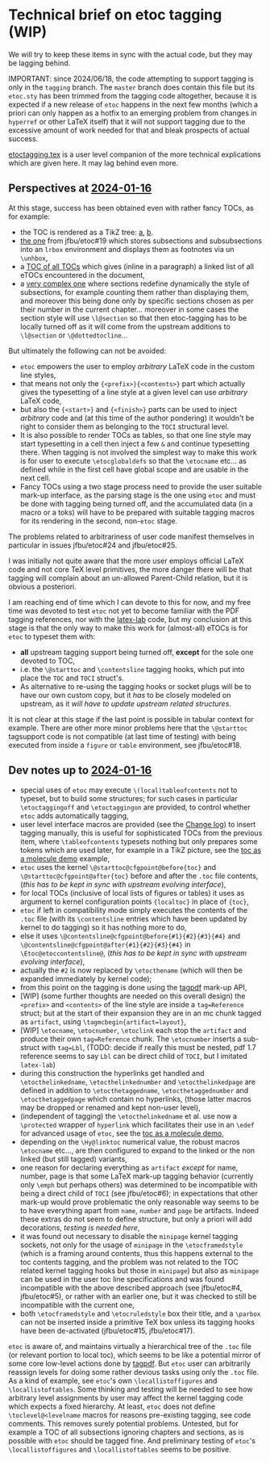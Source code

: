 # Technical brief on etoc tagging (WIP)

We will try to keep these items in sync with the actual code, but they may be lagging behind.

IMPORTANT: since 2024/06/18, the code attempting to support tagging is only in the `tagging` branch.  The `master` branch does contain this file but its `etoc.sty` has been trimmed from the tagging code altogether, because it is expected if a new release of `etoc` happens in the next few months (which a priori can only happen as a hotfix to an emerging problem from changes in `hyperref` or other LaTeX itself) that it will not support tagging due to the excessive amount of work needed for that and bleak prospects of actual success.

[etoctagging.tex](/etoctagging.tex) is a user level companion of the more technical explications which are given here.  It may lag behind even more.

## Perspectives at [2024-01-16]

At this stage, success has been obtained even with rather fancy TOCs, as for example:
- the TOC is rendered as a TikZ tree: [a](https://github.com/jfbu/etoc/blob/7bbd267821b00d5f5e88b06e64dde2c11a363ebf/test_issues/test_tagging_toc_as_molecule.tex), [b](https://github.com/jfbu/etoc/blob/7bbd267821b00d5f5e88b06e64dde2c11a363ebf/test_issues/test_tagging_toc_as_molecule_b.tex).
- [the one](https://github.com/jfbu/etoc/blob/badf89455e7e04061e9cdbba71a480a118f765a5/test_snippets/etocsnippet-12.txt) from jfbu/etoc#19 which stores subsections and subsubsections into an `lrbox` environment and displays them as footnotes via un `\unhbox`,
- a [TOC of all TOCs](https://github.com/jfbu/etoc/blob/6dfe94e6423a7fbe8728231415edc616554b7fdb/test_snippets/etocsnippet-14.txt) which gives (inline in a paragraph) a linked list of all eTOCs encountered in the document,
- a [very complex one](https://github.com/jfbu/etoc/blob/624241c90090c44facaa14f28aadf32c7afddfa0/test_snippets/etocsnippet-25.txt) where sections redefine dynamically the style of subsections, for example counting them rather than displaying them, and moreover this being done only by specific sections chosen as per their number in the current chapter... moreover in some cases the section style will use `\l@section` so that then etoc-tagging has to be locally turned off as it will come from the upstream additions to `\l@section` or `\@dottedtocline`...

But ultimately the following can not be avoided:
- `etoc` empowers the user to employ *arbitrary* LaTeX code in the custom line styles,
- that means not only the `{<prefix>}{<contents>}` part which actually gives the typesetting of a line style at a given level can use *arbitrary* LaTeX code,
- but also the `{<start>}` and `{<finish>}` parts can be used to inject *arbitrary* code and (at this time of the author pondering) it wouldn't be right to consider them as belonging to the `TOCI` structural level.
- It is also possible to render TOCs as tables, so that one line style may start typesetting in a cell then inject a few `&` and continue typesetting there.  When tagging is not involved the simplest way to make this work is for user to execute `\etocglobaldefs` so that the `\etocname` etc... as defined while in the first cell have global scope and are usable in the next cell.
- Fancy TOCs using a two stage process need to provide the user suitable mark-up interface, as the parsing stage is the one using `etoc` and must be done with tagging being turned off, and the accumulated data (in a macro or a toks) will have to be prepared with suitable tagging macros for its rendering in the second, non-`etoc` stage.


The problems related to arbitrariness of user code  manifest themselves in particular in issues jfbu/etoc#24 and jfbu/etoc#25.

I was initially not quite aware that the more user employs official LaTeX code and not core TeX level primitives, the more danger there will be that tagging will complain about an un-allowed Parent-Child relation, but it is obvious a posteriori.

I am reaching end of time which I can devote to this for now, and my free time was devoted to test `etoc` not yet to become familiar with the PDF tagging references, nor with the [latex-lab](latex3/latex2) code, but my conclusion at this stage is that the only way to make this work for (almost-all) eTOCs is for `etoc` to typeset them with:
- **all** upstream tagging support being turned off, **except** for the sole one devoted to TOC,
- i.e. the `\@starttoc` and `\contentsline` tagging hooks, which put into place the `TOC` and `TOCI` struct's.
- As alternative to re-using the tagging hooks or socket plugs will be  to have our own custom copy, but it *has* to be closely modeled on upstream, as it *will have to update upstream related structures*.

It is not clear at this stage if the last point is possible in tabular context for example.  There are other more minor problems here that the `\@starttoc` tagsupport code is not compatible (at last time of testing) with being executed from inside a `figure` or `table` environment, see jfbu/etoc#18.

## Dev notes up to [2024-01-16]

- special uses of `etoc` may execute `\(local)tableofcontents` not to typeset, but to build some structures; for such cases in particular `\etoctaggingoff` and `\etoctaggingon` are provided, to control whether `etoc` adds automatically tagging,
- user level interface macros are provided (see the [Change log](/ChangeLog.md)) to insert tagging manually, this is useful for sophisticated TOCs from the previous item, where `\tableofcontents` typesets nothing but only prepares some tokens which are used later, for example in a TikZ picture, see the [toc as a molecule demo](/test_issues/test_tagging_toc_as_molecule.tex) example,
- `etoc` uses the kernel `\@starttoc@cfgpoint@before{toc}` and `\@starttoc@cfgpoint@after{toc}` before and after the `.toc` file contents, (*this has to be kept in sync with upstream evolving interface*),
- for local TOCs (inclusive of local lists of figures or tables) it uses as argument to kernel configuration points `{localtoc}` in place of `{toc}`,
- `etoc` if left in compatibility mode simply executes the contents of the `.toc` file (with its `\contentsline` entries which have been updated by kernel to do tagging) so it has nothing more to do,
- else it uses `\@contentsline@cfgpoint@before{#1}{#2}{#3}{#4}` and `\@contentsline@cfgpoint@after{#1}{#2}{#3}{#4}` in `\Etoc@etoccontentsline@`, (*this has to be kept in sync with upstream evolving interface*),
- actually the `#2` is now replaced by `\etocthename` (which will then be expanded immediately by kernel code);
- from this point on the tagging is done using the [tagpdf](https://github.com/latex3/tagpdf) mark-up API,
- [WIP] (some further thoughts are needed on this overall design) the `<prefix>` and `<contents>` of the line style are inside a `tag=Reference` struct; but at the start of their expansion they are in an mc chunk tagged as `artifact`, using `\tagmcbegin{artifact=layout}`,
- [WIP] `\etocname`, `\etocnumber`, `\etoclink` each stop the `artifact` and produce their own `tag=Reference` chunk.  The `\etocnumber` inserts a sub-struct with `tag=Lbl`, (TODO: decide if really this must be nested, pdf 1.7 reference seems to say `Lbl` can be direct child of `TOCI`, but I imitated `latex-lab`)
- during this construction the hyperlinks get handled and `\etocthelinkedname`, `\etocthelinkednumber` and `\etocthelinkedpage` are defined in addition to `\etocthetaggedname`, `\etocthetaggednumber` and `\etocthetaggedpage` which contain no hyperlinks, (those latter macros may be dropped or renamed and kept non-user level),
- (independent of tagging) the `\etocthelinkedname` et al. use now a `\protected` wrapper of `hyperlink` which facilitates their use in an `\edef` for advanced usage of `etoc`, see the [toc as a molecule demo](/test_issues/test_tagging_toc_as_molecule.tex), 
- depending on the `\Hy@linktoc` numerical value, the robust macros `\etocname` etc..., are then configured to expand to the linked or the non linked (but still tagged) variants,
- one reason for declaring everything as  `artifact` *except* for name, number, page is that some LaTeX mark-up tagging behavior (currently only `\emph` but perhaps others) was determined to be incompatible with being a direct child of `TOCI` (see jfbu/etoc#6); in expectations that other mark-up would prove problematic the only reasonable way seems to be to have everything apart from `name`, `number` and `page` be artifacts.  Indeed these extras do not seem to define structure, but only a priori will add decorations, *testing is needed here*,
- it was found out necessary to disable the `minipage` kernel tagging sockets, not only for the usage of `minipage` in the `\etocframedstyle` (which is a framing around contents, thus this happens external to the toc contents tagging, and the problem was not related to the TOC related kernel tagging hooks but those in `minipage`) but also as `minipage` can be used in the user toc line specifications and was found incompatible with the above described approach (see jfbu/etoc#4, jfbu/etoc#5), or rather with an earlier one, but it was checked to still be incompatible with the current one,
- both `\etocframedstyle` and `\etocruledstyle` box their title, and a `\parbox` can not be inserted inside a primitive TeX box unless its tagging hooks have been de-activated (jfbu/etoc#15, jfbu/etoc#17).

`etoc` is aware of, and maintains virtually a hierarchical tree of the `.toc` file (or relevant portion to local toc), which seems to be like a potential mirror of  some core low-level actions done by [tagpdf](https://github.com/latex3/tagpdf).  But `etoc` user can arbitrarily reassign levels for doing some rather devious tasks using only the `.toc` file.  As a kind of example, see `etoc`'s own `\locallistoffigures` and `\locallistoftables`.  Some thinking and testing will be needed to see how arbitrary level assignments by user may affect the kernel tagging code which expects a fixed hierarchy.  At least, `etoc` does not define `\toclevel@<levelname` macros for reasons pre-existing tagging, see code comments.  This removes surely potential problems.  Untested, but for example a TOC of all subsections ignoring chapters and sections, as is possible with `etoc` should be tagged fine.  And preliminary testing of `etoc`'s `\locallistoffigures` and `\locallistoftables` seems to be positive.


[2024-01-16]: https://github.com/jfbu/etoc/releases/tag/2024-01-16
